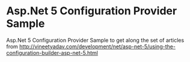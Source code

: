 # Asp.Net 5 Configuration Provider Sample
Asp.Net 5 Configuration Provider Sample to  get along the set of articles from http://vineetyadav.com/development/net/asp-net-5/using-the-configuration-builder-asp-net-5.html
